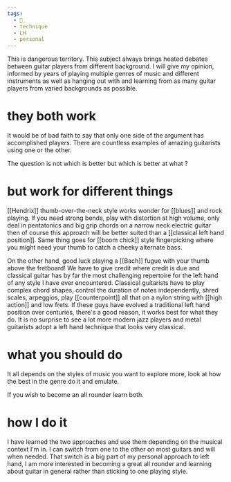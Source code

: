 ```yaml
---
tags:
  - 🌲
  - technique
  - LH
  - personal
---
```

This is dangerous territory. This subject always brings heated debates between guitar players from different background. I will give my opinion, informed by years of playing multiple genres of music and different instruments as well as hanging out with and learning from as many guitar players from varied backgrounds as possible. 

# they both work
It would be of bad faith to say that only one side of the argument has accomplished players. There are countless examples of amazing guitarists using one or the other. 

The question is not which is better but which is better at what ?

# but work for different things
[[Hendrix]] thumb-over-the-neck style works wonder for [[blues]] and rock playing. If you need strong bends, play with distortion at high volume, only deal in pentatonics and big grip chords on a narrow neck electric guitar then of course this approach will be better suited than a [[classical left hand position]]. Same thing goes for [[boom chick]] style fingerpicking where you might need your thumb to catch a cheeky alternate bass. 

On the other hand, good luck playing a [[Bach]] fugue with your thumb above the fretboard! We have to give credit where credit is due and classical guitar has by far the most challenging repertoire for the left hand of any style I have ever encountered. Classical guitarists have to play complex chord shapes, control the duration of notes independently, shred scales, arpeggios, play [[counterpoint]] all that on a nylon string with [[high action]] and low frets. If these guys have evolved a traditional left hand position over centuries, there's a good reason, it works best for what they do. It is no surprise to see a lot more modern jazz players and metal guitarists adopt a left hand technique that looks very classical. 

# what you should do
It all depends on the styles of music you want to explore more, look at how the best in the genre do it and emulate. 

If you wish to become an all rounder learn both. 

# how I do it
I have learned the two approaches and use them depending on the musical context I'm in. I can switch from one to the other on most guitars and will when needed. That switch is a big part of my personal approach to left hand, I am more interested in becoming a great all rounder and learning about guitar in general rather than sticking to one playing style. 